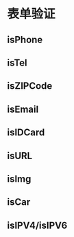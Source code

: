 # 表单验证

## isPhone

## isTel

## isZIPCode

## isEmail

## isIDCard

## isURL

## isImg

## isCar

## isIPV4/isIPV6